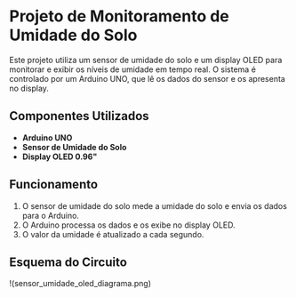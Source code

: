# Projeto de Monitoramento de Umidade do Solo

Este projeto utiliza um sensor de umidade do solo e um display OLED para monitorar e exibir os níveis de umidade em tempo real. O sistema é controlado por um Arduino UNO, que lê os dados do sensor e os apresenta no display.

## Componentes Utilizados

- **Arduino UNO**
- **Sensor de Umidade do Solo**
- **Display OLED 0.96"**

## Funcionamento

1. O sensor de umidade do solo mede a umidade do solo e envia os dados para o Arduino.
2. O Arduino processa os dados e os exibe no display OLED.
3. O valor da umidade é atualizado a cada segundo.

## Esquema do Circuito

!(sensor_umidade_oled_diagrama.png)
